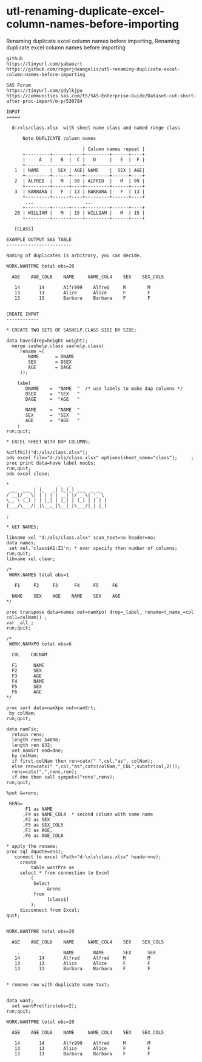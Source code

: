 # utl-renaming-duplicate-excel-column-names-before-importing
Renaming duplicate excel column names before importing,
    Renaming duplicate excel column names before importing                                                 
                                                                                                           
    github                                                                                                 
    https://tinyurl.com/yabaozrt                                                                           
    https://github.com/rogerjdeangelis/utl-renaming-duplicate-excel-column-names-before-importing          
                                                                                                           
    SAS Forum                                                                                              
    https://tinyurl.com/ydylkjpu                                                                           
    https://communities.sas.com/t5/SAS-Enterprise-Guide/Dataset-cut-short-after-proc-import/m-p/530784     
                                                                                                           
    INPUT                                                                                                  
    =====                                                                                                  
                                                                                                           
      d:/xls/class.xlsx  with sheet name class and named range class                                       
                                                                                                           
          Note DUPLICATE column names                                                                      
                                                                                                           
                                | Column names repeat |                                                    
          +---------+------+----+---------+------+----+                                                    
          |     A   |   B  |  C |   D     |   E  |  F |                                                    
          +---------------------+----------------------                                                    
       1  | NAME    |  SEX | AGE| NAME    |  SEX | AGE|                                                    
          +---------+------+----+---------+------+----+                                                    
       2  | ALFRED  |   M  | 99 | ALFRED  |   M  | 99 |                                                    
          +---------+------+----+---------+------+----+                                                    
       3  | BARBARA |   F  | 13 | BARBARA |   F  | 13 |                                                    
          +---------+------+----+---------+------+----+                                                    
           ...                   ...                                                                       
          +---------+------+----+---------+------+----+                                                    
       20 | WILLIAM |   M  | 15 | WILLIAM |   M  | 15 |                                                    
          +---------+------+----+---------+------+----+                                                    
                                                                                                           
       [CLASS]                                                                                             
                                                                                                           
    EXAMPLE OUTPUT SAS TABLE                                                                               
    ------------------------                                                                               
                                                                                                           
    Naming of duplicates is arbitrary, you can decide.                                                     
                                                                                                           
    WORK.WANTPRE total obs=20                                                                              
                                                                                                           
      AGE    AGE_COL6    NAME     NAME_COL4    SEX    SEX_COL5                                             
                                                                                                           
       14       14       Alfr999    Alfred     M        M                                                  
       13       13       Alice      Alice      F        F                                                  
       13       13       Barbara    Barbara    F        F                                                  
                                                                                                           
                                                                                                           
    CREATE INPUT                                                                                           
    ------------                                                                                           
                                                                                                           
    * CREATE TWO SETS OF SASHELP.CLASS SIDE BY SIDE;                                                       
                                                                                                           
    data have(drop=height weight);                                                                         
      merge sashelp.class sashelp.class(                                                                   
         rename =(                                                                                         
            NAME      = DNAME                                                                              
            SEX       = DSEX                                                                               
            AGE       = DAGE                                                                               
         ));                                                                                               
                                                                                                           
        label                                                                                              
           DNAME    =  "NAME  "  /* use labels to make dup columns */                                      
           DSEX     =  "SEX   "                                                                            
           DAGE     =  "AGE   "                                                                            
                                                                                                           
           NAME     =  "NAME  "                                                                            
           SEX      =  "SEX   "                                                                            
           AGE      =  "AGE   "                                                                            
        ;                                                                                                  
    run;quit;                                                                                              
                                                                                                           
    * EXCEL SHEET WITH DUP COLUMNS;                                                                        
                                                                                                           
    %utlfkil("d:/xls/class.xlsx");                                                                         
    ods excel file="d:/xls/class.xlsx" options(sheet_name="class");     ;                                  
    proc print data=have label noobs;                                                                      
    run;quit;                                                                                              
    ods excel close;                                                                                       
                                                                                                           
    *          _       _   _                                                                               
     ___  ___ | |_   _| |_(_) ___  _ __                                                                    
    / __|/ _ \| | | | | __| |/ _ \| '_ \                                                                   
    \__ \ (_) | | |_| | |_| | (_) | | | |                                                                  
    |___/\___/|_|\__,_|\__|_|\___/|_| |_|                                                                  
                                                                                                           
    ;                                                                                                      
                                                                                                           
    * GET NAMES;                                                                                           
                                                                                                           
    libname xel "d:/xls/class.xlsx" scan_text=no header=no;                                                
    data names;                                                                                            
     set xel.'class$A1:Z1'n; * over specify then number of columns;                                        
    run;quit;                                                                                              
    libname xel clear;                                                                                     
                                                                                                           
    /*                                                                                                     
     WORK.NAMES total obs=1                                                                                
                                                                                                           
       F1     F2     F3      F4     F5     F6                                                              
                                                                                                           
      NAME    SEX    AGE    NAME    SEX    AGE                                                             
    */                                                                                                     
                                                                                                           
    proc transpose data=names out=namXpo( drop=_label_ rename=(_name_=col col1=colNam)) ;                  
    var _all_;                                                                                             
    run;quit;                                                                                              
                                                                                                           
    /*                                                                                                     
     WORK.NAMXPO total obs=6                                                                               
                                                                                                           
      COL    COLNAM                                                                                        
                                                                                                           
      F1      NAME                                                                                         
      F2      SEX                                                                                          
      F3      AGE                                                                                          
      F4      NAME                                                                                         
      F5      SEX                                                                                          
      F6      AGE                                                                                          
    */                                                                                                     
                                                                                                           
    proc sort data=namXpo out=namSrt;                                                                      
     by colNam;                                                                                            
    run;quit;                                                                                              
                                                                                                           
    data namFix;                                                                                           
      retain rens;                                                                                         
      length rens $4096;                                                                                   
      length ren $32;                                                                                      
      set namSrt end=dne;                                                                                  
      by colNam;                                                                                           
      if first.colNam then ren=catx(" ",col,"as", colNam);                                                 
      else ren=catx(" ",col,"as",cats(colNam,"_COL",substr(col,2)));                                       
      rens=catx(",",rens,ren);                                                                             
      if dne then call symputx("rens",rens);                                                               
    run;quit;                                                                                              
                                                                                                           
    %put &=rens;                                                                                           
                                                                                                           
     RENS=                                                                                                 
           F1 as NAME                                                                                      
          ,F4 as NAME_COL4  * second column with same name                                                 
          ,F2 as SEX                                                                                       
          ,F5 as SEX_COL5                                                                                  
          ,F3 as AGE,                                                                                      
          ,F6 as AGE_COL6                                                                                  
                                                                                                           
    * apply the rename;                                                                                    
    proc sql dquote=ansi;                                                                                  
       connect to excel (Path="d:\xls\class.xlsx" header=no);                                              
         create                                                                                            
             table wantPre as                                                                              
         select * from connection to Excel                                                                 
             (                                                                                             
              Select                                                                                       
                   &rens                                                                                   
              from                                                                                         
                   [class$]                                                                                
             );                                                                                            
         disconnect from Excel;                                                                            
    quit;                                                                                                  
                                                                                                           
                                                                                                           
    WORK.WANTPRE total obs=20                                                                              
                                                                                                           
      AGE    AGE_COL6    NAME     NAME_COL4    SEX    SEX_COL5                                             
                                                                                                           
        .        .       NAME       NAME       SEX      SEX                                                
       14       14       Alfred     Alfred     M        M                                                  
       13       13       Alice      Alice      F        F                                                  
       13       13       Barbara    Barbara    F        F                                                  
                                                                                                           
                                                                                                           
    * remove row with duplicate name text;                                                                 
                              
                                                                                                       
    data want;                                                                                             
      set wantPre(firstobs=2);                                                                             
    run;quit;                                                                                              
                                                                                                           
    WORK.WANTPRE total obs=20                                                                              
                                                                                                           
      AGE    AGE_COL6    NAME     NAME_COL4    SEX    SEX_COL5                                             
                                                                                                           
       14       14       Alfr999    Alfred     M        M                                                  
       13       13       Alice      Alice      F        F                                                  
       13       13       Barbara    Barbara    F        F                                                  
                                                                                                           
                                                                                                           
                                                                                                           
                                                                                                           
                                                                                                           
                                                                                                           

